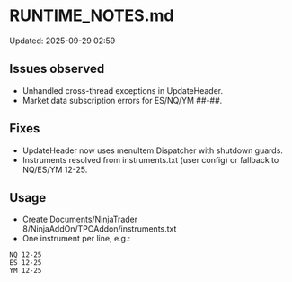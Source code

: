 # RUNTIME_NOTES.md
Updated: 2025-09-29 02:59 

## Issues observed
- Unhandled cross-thread exceptions in UpdateHeader.
- Market data subscription errors for ES/NQ/YM ##-##.

## Fixes
- UpdateHeader now uses menuItem.Dispatcher with shutdown guards.
- Instruments resolved from instruments.txt (user config) or fallback to NQ/ES/YM 12-25.

## Usage
- Create Documents/NinjaTrader 8/NinjaAddOn/TPOAddon/instruments.txt
- One instrument per line, e.g.:
```
NQ 12-25
ES 12-25
YM 12-25
```
